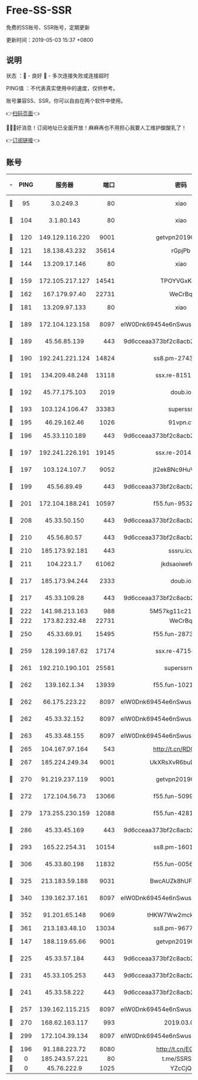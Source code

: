# Free-SS-SSR

免费的SS账号、SSR账号，定期更新

更新时间：2019-05-03 15:37 +0800

## 说明

状态     ：🙂 - 良好 🙁 - 多次连接失败或连接超时

PING值   ：不代表真实使用中的速度，仅供参考。

账号兼容SS、SSR，你可以自由在两个软件中使用。

👉[扫码页面](https://liesauer.github.io/Free-SS-SSR/)👈

🎉🎉🎉好消息！订阅地址已全面开放！麻麻再也不用担心我要人工维护酸酸乳了！

👉[订阅链接](https://www.liesauer.net/yogurt/subscribe?ACCESS_TOKEN=DAYxR3mMaZAsaqUb)👈

## 账号

|-|PING|服务器|端口|密码|加密方式|区域|
|:----:|:----:|:-----:|-----:|:----:|:----:|:----:|
|🙂|95|3.0.249.3|80|xiao|aes-128-ctr|SG|
|🙂|104|3.1.80.143|80|xiao|aes-128-ctr|SG|
|🙂|120|149.129.116.220|9001|getvpn20190501|aes-256-cfb|CN|
|🙂|121|18.138.43.232|35614|rGpjPb|rc4-md5|SG|
|🙂|144|13.209.17.146|80|xiao|aes-128-ctr|KR|
|🙂|159|172.105.217.127|14541|TPOYVGxKglpi|aes-256-cfb|JP|
|🙂|162|167.179.97.40|22731|WeCrBq|rc4-md5|JP|
|🙂|181|13.209.97.133|80|xiao|aes-128-ctr|KR|
|🙂|189|172.104.123.158|8097|eIW0Dnk69454e6nSwuspv9DmS201tQ0D|aes-256-cfb|JP|
|🙂|189|45.56.85.139|443|9d6cceaa373bf2c8acb22e60b6a58be6|aes-256-cfb|US|
|🙂|190|192.241.221.124|14824|ss8.pm-27430025|aes-256-cfb|US|
|🙂|191|134.209.48.248|13118|ssx.re-81511228|aes-256-cfb|US|
|🙂|192|45.77.175.103|2019|doub.io|aes-128-ctr|SG|
|🙂|193|103.124.106.47|33383|supersss|aes-256-cfb|US|
|🙂|195|46.29.162.46|1026|91vpn.cf|rc4-md5|RU|
|🙂|196|45.33.110.189|443|9d6cceaa373bf2c8acb22e60b6a58be6|aes-256-cfb|US|
|🙂|197|192.241.226.191|19145|ssx.re-20141184|aes-256-cfb|US|
|🙂|197|103.124.107.7|9052|jt2ekBNc9HuVtm2a|aes-256-cfb|US|
|🙂|199|45.56.89.49|443|9d6cceaa373bf2c8acb22e60b6a58be6|aes-256-cfb|US|
|🙂|201|172.104.188.241|10597|f55.fun-95320429|aes-256-cfb|SG|
|🙂|208|45.33.50.150|443|9d6cceaa373bf2c8acb22e60b6a58be6|aes-256-cfb|US|
|🙂|210|45.56.80.57|443|9d6cceaa373bf2c8acb22e60b6a58be6|aes-256-cfb|US|
|🙂|210|185.173.92.181|443|sssru.icu|rc4-md5|RU|
|🙂|211|104.223.1.7|61062|jkdsaoiwefdsa|aes-256-cfb|US|
|🙂|217|185.173.94.244|2333|doub.io|aes-128-ctr|RU|
|🙂|217|45.33.109.28|443|9d6cceaa373bf2c8acb22e60b6a58be6|aes-256-cfb|US|
|🙂|222|141.98.213.163|988|5M57kg11c214qDmK|chacha20|KR|
|🙂|222|173.82.232.48|22731|WeCrBq|rc4-md5|US|
|🙂|250|45.33.69.91|15495|f55.fun-28730537|aes-256-cfb|US|
|🙂|259|128.199.187.62|17174|ssx.re-47154038|aes-256-cfb|SG|
|🙂|261|192.210.190.101|25581|superssrnet|aes-256-cfb|US|
|🙂|262|139.162.1.34|13939|f55.fun-10218044|aes-256-cfb|SG|
|🙂|262|66.175.223.22|8097|eIW0Dnk69454e6nSwuspv9DmS201tQ0D|aes-256-cfb|US|
|🙂|262|45.33.32.152|8097|eIW0Dnk69454e6nSwuspv9DmS201tQ0D|aes-256-cfb|US|
|🙂|263|45.33.48.155|8097|eIW0Dnk69454e6nSwuspv9DmS201tQ0D|aes-256-cfb|US|
|🙂|265|104.167.97.164|543|http://t.cn/RD0D7sx|rc4-md5|CA|
|🙂|267|185.224.249.34|9001|UkXRsXvR6buDMG2Y|aes-256-cfb|RU|
|🙂|270|91.219.237.119|9001|getvpn20190501|aes-256-cfb|HU|
|🙂|272|172.104.56.73|13066|f55.fun-50990398|aes-256-cfb|SG|
|🙂|279|173.255.230.159|12088|f55.fun-42814639|aes-256-cfb|US|
|🙂|286|45.33.45.169|443|9d6cceaa373bf2c8acb22e60b6a58be6|aes-256-cfb|US|
|🙂|293|165.22.254.31|10154|ss8.pm-16010608|aes-256-cfb|SG|
|🙂|306|45.33.80.198|11832|f55.fun-00561639|aes-256-cfb|US|
|🙂|325|213.183.59.188|9031|BwcAUZk8hUFAkDGN|aes-256-cfb|NL|
|🙂|340|139.162.37.161|8097|eIW0Dnk69454e6nSwuspv9DmS201tQ0D|aes-256-cfb|SG|
|🙂|352|91.201.65.148|9069|tHKW7Ww2mck9CHQG|aes-256-cfb|IT|
|🙂|361|213.183.48.10|13034|ss8.pm-96774561|rc4-md5|RU|
|🙂|147|188.119.65.66|9001|getvpn20190501|aes-256-cfb|RU|
|🙂|225|45.33.57.184|443|9d6cceaa373bf2c8acb22e60b6a58be6|aes-256-cfb|US|
|🙂|231|45.33.105.253|443|9d6cceaa373bf2c8acb22e60b6a58be6|aes-256-cfb|US|
|🙂|241|45.33.58.222|443|9d6cceaa373bf2c8acb22e60b6a58be6|aes-256-cfb|US|
|🙂|257|139.162.115.215|8097|eIW0Dnk69454e6nSwuspv9DmS201tQ0D|aes-256-cfb|JP|
|🙂|270|168.62.163.117|993|2019.03.07|rc4-md5|US|
|🙂|299|172.104.39.134|8097|eIW0Dnk69454e6nSwuspv9DmS201tQ0D|aes-256-cfb|SG|
|🙁|196|91.188.223.72|8080|http://t.cn/EGJIyrl|rc4-md5|RU|
|🙁|0|185.243.57.221|80|t.me/SSRSUB|rc4-md5|US|
|🙁|0|45.76.222.9|1025|YZcCjQ|rc4-md5|JP|
